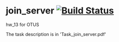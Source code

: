 # join_server  [![Build Status](https://travis-ci.org/znseday/join_server.svg?branch=master)](https://travis-ci.org/znseday/join_server)
hw_13 for OTUS

The task description is in 'Task_join_server.pdf'
